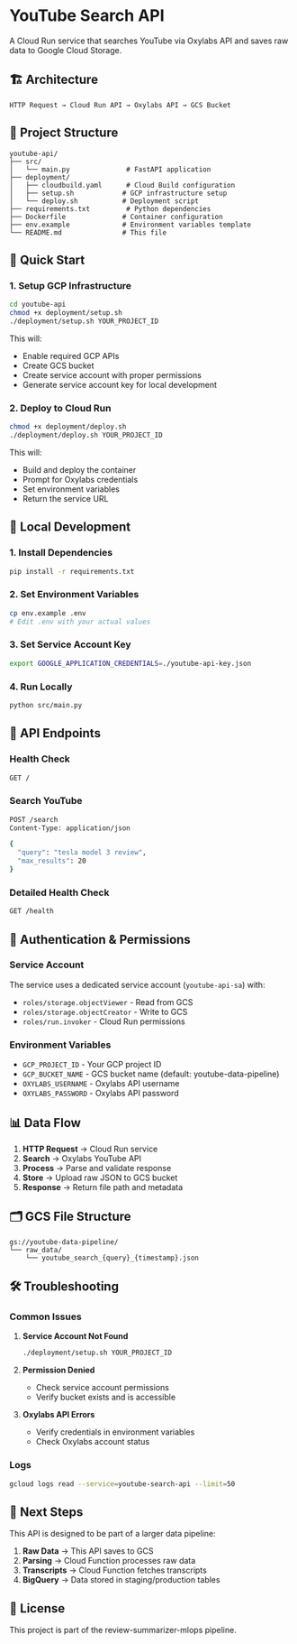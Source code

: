 # YouTube Search API

A Cloud Run service that searches YouTube via Oxylabs API and saves raw data to Google Cloud Storage.

## 🏗️ Architecture

```
HTTP Request → Cloud Run API → Oxylabs API → GCS Bucket
```

## 📁 Project Structure

```
youtube-api/
├── src/
│   └── main.py              # FastAPI application
├── deployment/
│   ├── cloudbuild.yaml      # Cloud Build configuration
│   ├── setup.sh            # GCP infrastructure setup
│   └── deploy.sh           # Deployment script
├── requirements.txt         # Python dependencies
├── Dockerfile              # Container configuration
├── env.example             # Environment variables template
└── README.md               # This file
```

## 🚀 Quick Start

### 1. Setup GCP Infrastructure

```bash
cd youtube-api
chmod +x deployment/setup.sh
./deployment/setup.sh YOUR_PROJECT_ID
```

This will:
- Enable required GCP APIs
- Create GCS bucket
- Create service account with proper permissions
- Generate service account key for local development

### 2. Deploy to Cloud Run

```bash
chmod +x deployment/deploy.sh
./deployment/deploy.sh YOUR_PROJECT_ID
```

This will:
- Build and deploy the container
- Prompt for Oxylabs credentials
- Set environment variables
- Return the service URL

## 🔧 Local Development

### 1. Install Dependencies

```bash
pip install -r requirements.txt
```

### 2. Set Environment Variables

```bash
cp env.example .env
# Edit .env with your actual values
```

### 3. Set Service Account Key

```bash
export GOOGLE_APPLICATION_CREDENTIALS=./youtube-api-key.json
```

### 4. Run Locally

```bash
python src/main.py
```

## 📡 API Endpoints

### Health Check
```bash
GET /
```

### Search YouTube
```bash
POST /search
Content-Type: application/json

{
  "query": "tesla model 3 review",
  "max_results": 20
}
```

### Detailed Health Check
```bash
GET /health
```

## 🔐 Authentication & Permissions

### Service Account
The service uses a dedicated service account (`youtube-api-sa`) with:
- `roles/storage.objectViewer` - Read from GCS
- `roles/storage.objectCreator` - Write to GCS
- `roles/run.invoker` - Cloud Run permissions

### Environment Variables
- `GCP_PROJECT_ID` - Your GCP project ID
- `GCP_BUCKET_NAME` - GCS bucket name (default: youtube-data-pipeline)
- `OXYLABS_USERNAME` - Oxylabs API username
- `OXYLABS_PASSWORD` - Oxylabs API password

## 📊 Data Flow

1. **HTTP Request** → Cloud Run service
2. **Search** → Oxylabs YouTube API
3. **Process** → Parse and validate response
4. **Store** → Upload raw JSON to GCS bucket
5. **Response** → Return file path and metadata

## 🗂️ GCS File Structure

```
gs://youtube-data-pipeline/
└── raw_data/
    └── youtube_search_{query}_{timestamp}.json
```

## 🛠️ Troubleshooting

### Common Issues

1. **Service Account Not Found**
   ```bash
   ./deployment/setup.sh YOUR_PROJECT_ID
   ```

2. **Permission Denied**
   - Check service account permissions
   - Verify bucket exists and is accessible

3. **Oxylabs API Errors**
   - Verify credentials in environment variables
   - Check Oxylabs account status

### Logs
```bash
gcloud logs read --service=youtube-search-api --limit=50
```

## 🔄 Next Steps

This API is designed to be part of a larger data pipeline:

1. **Raw Data** → This API saves to GCS
2. **Parsing** → Cloud Function processes raw data
3. **Transcripts** → Cloud Function fetches transcripts
4. **BigQuery** → Data stored in staging/production tables

## 📝 License

This project is part of the review-summarizer-mlops pipeline. 